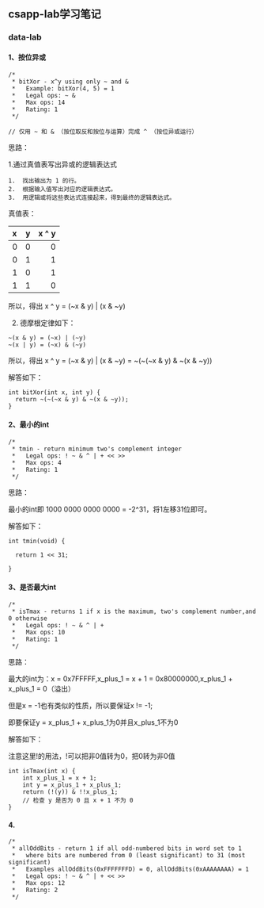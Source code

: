 ## csapp-lab学习笔记

### data-lab

#### 1、按位异或

```
/* 
 * bitXor - x^y using only ~ and & 
 *   Example: bitXor(4, 5) = 1
 *   Legal ops: ~ &
 *   Max ops: 14
 *   Rating: 1
 */

// 仅用 ~ 和 & （按位取反和按位与运算）完成 ^ （按位异或运行）
```

思路：

1.通过真值表写出异或的逻辑表达式

```
1.	找出输出为 1 的行。
2.	根据输入值写出对应的逻辑表达式。
3.	用逻辑或将这些表达式连接起来，得到最终的逻辑表达式。
```

真值表：

| x  | y | x ^ y  |
|:--------|---------:|--------:|
| 0   | 0     | 0   |
| 0   | 1     | 1   |
| 1   | 0     | 1   |
| 1   | 1     | 0   |

所以，得出 x ^ y = (~x & y) | (x & ~y)

2. 德摩根定律如下：

```
~(x & y) = (~x) | (~y)
~(x | y) = (~x) & (~y)
```

所以，得出 x ^ y = (~x & y) | (x & ~y) = ~(~(~x & y) & ~(x & ~y))

解答如下：

```
int bitXor(int x, int y) {
  return ~(~(~x & y) & ~(x & ~y));
}
```

#### 2、最小的int

```
/* 
 * tmin - return minimum two's complement integer 
 *   Legal ops: ! ~ & ^ | + << >>
 *   Max ops: 4
 *   Rating: 1
 */
```

思路：

最小的int即 1000 0000 0000 0000 = -2^31，将1左移31位即可。

解答如下：

```
int tmin(void) {

  return 1 << 31;

}
```

#### 3、是否最大int

```
/*
 * isTmax - returns 1 if x is the maximum, two's complement number,and 0 otherwise 
 *   Legal ops: ! ~ & ^ | +
 *   Max ops: 10
 *   Rating: 1
 */
```

思路：

最大的int为：x = 0x7FFFFF,x_plus_1 = x + 1 = 0x80000000,x_plus_1 + x_plus_1 = 0（溢出）

但是x = -1也有类似的性质，所以要保证x != -1;

即要保证y = x_plus_1 + x_plus_1为0并且x_plus_1不为0

解答如下：

注意这里!的用法，!可以把非0值转为0，把0转为非0值

```
int isTmax(int x) {
    int x_plus_1 = x + 1; 
    int y = x_plus_1 + x_plus_1;
    return (!(y)) & !!x_plus_1; 
    // 检查 y 是否为 0 且 x + 1 不为 0
}
```

#### 4.

```
/* 
 * allOddBits - return 1 if all odd-numbered bits in word set to 1
 *   where bits are numbered from 0 (least significant) to 31 (most significant)
 *   Examples allOddBits(0xFFFFFFFD) = 0, allOddBits(0xAAAAAAAA) = 1
 *   Legal ops: ! ~ & ^ | + << >>
 *   Max ops: 12
 *   Rating: 2
 */
```
